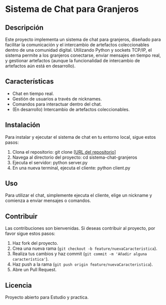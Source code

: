 # Sistema de Chat para Granjeros

## Descripción
Este proyecto implementa un sistema de chat para granjeros, diseñado para facilitar la comunicación y el intercambio de artefactos coleccionables dentro de una comunidad digital. Utilizando Python y sockets TCP/IP, el sistema permite a los granjeros conectarse, enviar mensajes en tiempo real, y gestionar artefactos (aunque la funcionalidad de intercambio de artefactos aún está en desarrollo).

## Características
- Chat en tiempo real.
- Gestión de usuarios a través de nicknames.
- Comandos para interactuar dentro del chat.
- (En desarrollo) Intercambio de artefactos coleccionables.

## Instalación
Para instalar y ejecutar el sistema de chat en tu entorno local, sigue estos pasos:
1. Clona el repositorio:
   git clone [[URL del repositorio](https://github.com/IvanBozoCa/ChatOnline)]
3. Navega al directorio del proyecto:
   cd sistema-chat-granjeros
4. Ejecuta el servidor:
   python server.py
5. En una nueva terminal, ejecuta el cliente:
   python client.py
## Uso
Para utilizar el chat, simplemente ejecuta el cliente, elige un nickname y comienza a enviar mensajes o comandos.

## Contribuir
Las contribuciones son bienvenidas. Si deseas contribuir al proyecto, por favor sigue estos pasos:

1. Haz fork del proyecto.
2. Crea una nueva rama (`git checkout -b feature/nuevaCaracteristica`).
3. Realiza tus cambios y haz commit (`git commit -m 'Añadir alguna característica'`).
4. Haz push a la rama (`git push origin feature/nuevaCaracteristica`).
5. Abre un Pull Request.

## Licencia
Proyecto abierto para Estudio y practica.
